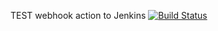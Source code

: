 TEST webhook action to Jenkins
[![Build Status](http://localhost:8080/job/deploiement/badge/icon)](http://localhost:8080/job/deploiement/)
